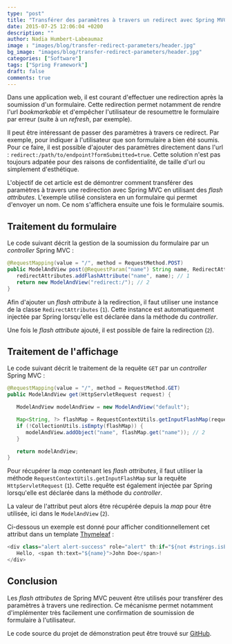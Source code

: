 ```yaml
---
type: "post"
title: "Transférer des paramètres à travers un redirect avec Spring MVC"
date: 2015-07-25 12:06:04 +0200
description: ""
author: Nadia Humbert-Labeaumaz
image : "images/blog/transfer-redirect-parameters/header.jpg"
bg_image: "images/blog/transfer-redirect-parameters/header.jpg"
categories: ["Software"]
tags: ["Spring Framework"]
draft: false
comments: true
---
```


Dans une application web, il est courant d'effectuer une redirection après la soumission d'un formulaire. Cette redirection permet notamment de rendre l'url _bookmarkable_ et d'empêcher l'utilisateur de resoumettre le formulaire par erreur (suite à un _refresh_, par exemple).

Il peut être intéressant de passer des paramètres à travers ce redirect. Par exemple, pour indiquer à l'utilisateur que son formulaire a bien été soumis. Pour ce faire, il est possible d'ajouter des paramètres directement dans l'url : `redirect:/path/to/endpoint?formSubmitted=true`.
Cette solution n'est pas toujours adpatée pour des raisons de confidentialité, de taille d'url ou simplement d'esthétique.

L'objectif de cet article est de démontrer comment transférer des paramètres à travers une redirection avec Spring MVC en utilisant des _flash attributes_. L'exemple utilisé consistera en un formulaire qui permet d'envoyer un nom. Ce nom s'affichera ensuite une fois le formulaire soumis.  

<!-- more -->

## Traitement du formulaire

Le code suivant décrit la gestion de la soumission du formulaire par un _controller_ Spring MVC :

```java
@RequestMapping(value = "/", method = RequestMethod.POST)
public ModelAndView post(@RequestParam("name") String name, RedirectAttributes redirectAttributes) {
   redirectAttributes.addFlashAttribute("name", name); // 1
   return new ModelAndView("redirect:/"); // 2
}
```

Afin d'ajouter un _flash attribute_ à la redirection, il faut utiliser une instance de la classe `RedirectAttributes` (`1`). Cette instance est automatiquement injectée par Spring lorsqu'elle est déclarée dans la méthode du _controller_.

Une fois le _flash attribute_ ajouté, il est possible de faire la redirection (`2`).


## Traitement de l'affichage

Le code suivant décrit le traitement de la requête `GET` par un _controller_ Spring MVC :

```java
@RequestMapping(value = "/", method = RequestMethod.GET)
public ModelAndView get(HttpServletRequest request) {

   ModelAndView modelAndView = new ModelAndView("default");

   Map<String, ?> flashMap = RequestContextUtils.getInputFlashMap(request); // 1
   if (!CollectionUtils.isEmpty(flashMap)) {
      modelAndView.addObject("name", flashMap.get("name")); // 2
   }

   return modelAndView;
}
```

Pour récupérer la _map_ contenant les _flash attributes_, il faut utiliser la méthode `RequestContextUtils.getInputFlashMap` sur la requête `HttpServletRequest` (`1`). Cette requête est également injectée par Spring lorsqu'elle est déclarée dans la méthode du _controller_.


La valeur de l'attribut peut alors être récupérée depuis la _map_ pour être utilisée, ici dans le `ModelAndView` (`2`).

Ci-dessous un exemple est donné pour afficher conditionnellement cet attribut dans un template [Thymeleaf](http://www.thymeleaf.org/) :


```java
<div class="alert alert-success" role="alert" th:if="${not #strings.isEmpty(name)}">
   Hello, <span th:text="${name}">John Doe</span>!
</div>
```

## Conclusion

Les _flash attributes_ de Spring MVC peuvent être utilisés pour transférer des paramètres à travers une redirection. Ce mécanisme permet notamment d'implémenter très facilement une confirmation de soumission de formulaire à l'utilisateur.

Le code source du projet de démonstration peut être trouvé sur [GitHub](https://github.com/nphumbert/demo-flash-attributes).
